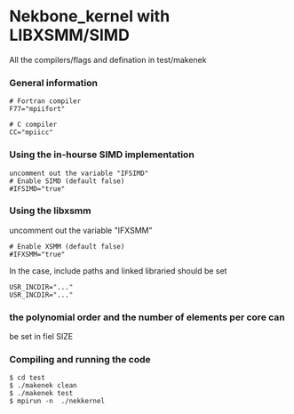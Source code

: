 # Nekbone_kernel with LIBXSMM/SIMD

All the compilers/flags and defination in test/makenek

### General information

```
# Fortran compiler
F77="mpiifort"

# C compiler
CC="mpiicc"
```

### Using the in-hourse SIMD implementation

```
uncomment out the variable "IFSIMD"
# Enable SIMD (default false)
#IFSIMD="true"
```

### Using the libxsmm

uncomment out the variable "IFXSMM"

```
# Enable XSMM (default false)
#IFXSMM="true"
```
In the case, include paths and linked libraried should be set

```
USR_INCDIR="..."
USR_INCDIR="..."
```

### the polynomial order and the number of elements per core can
be set in fiel SIZE

### Compiling and running the code

```
$ cd test
$ ./makenek clean
$ ./makenek test
$ mpirun -n  ./nekkernel
```




